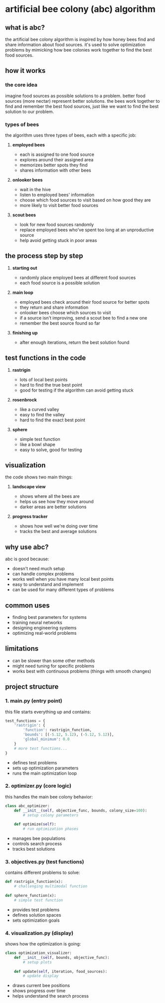 # artificial bee colony (abc) algorithm 

## what is abc?
the artificial bee colony algorithm is inspired by how honey bees find and share information about food sources. it's used to solve optimization problems by mimicking how bee colonies work together to find the best food sources.

## how it works

### the core idea
imagine food sources as possible solutions to a problem. better food sources (more nectar) represent better solutions. the bees work together to find and remember the best food sources, just like we want to find the best solution to our problem.

### types of bees
the algorithm uses three types of bees, each with a specific job:

1. **employed bees**
   - each is assigned to one food source
   - explores around their assigned area
   - memorizes better spots they find
   - shares information with other bees

2. **onlooker bees**
   - wait in the hive
   - listen to employed bees' information
   - choose which food sources to visit based on how good they are
   - more likely to visit better food sources

3. **scout bees**
   - look for new food sources randomly
   - replace employed bees who've spent too long at an unproductive source
   - help avoid getting stuck in poor areas

## the process step by step

1. **starting out**
   - randomly place employed bees at different food sources
   - each food source is a possible solution

2. **main loop**
   - employed bees check around their food source for better spots
   - they return and share information
   - onlooker bees choose which sources to visit
   - if a source isn't improving, send a scout bee to find a new one
   - remember the best source found so far

3. **finishing up**
   - after enough iterations, return the best solution found

## test functions in the code

1. **rastrigin**
   - lots of local best points
   - hard to find the true best point
   - good for testing if the algorithm can avoid getting stuck

2. **rosenbrock**
   - like a curved valley
   - easy to find the valley
   - hard to find the exact best point

3. **sphere**
   - simple test function
   - like a bowl shape
   - easy to solve, good for testing

## visualization
the code shows two main things:

1. **landscape view**
   - shows where all the bees are
   - helps us see how they move around
   - darker areas are better solutions

2. **progress tracker**
   - shows how well we're doing over time
   - tracks the best and average solutions

## why use abc?
abc is good because:
- doesn't need much setup
- can handle complex problems
- works well when you have many local best points
- easy to understand and implement
- can be used for many different types of problems

## common uses
- finding best parameters for systems
- training neural networks
- designing engineering systems
- optimizing real-world problems

## limitations
- can be slower than some other methods
- might need tuning for specific problems
- works best with continuous problems (things with smooth changes)

## project structure

### 1. main.py (entry point)
this file starts everything up and contains:
```python
test_functions = {
    'rastrigin': {
        'function': rastrigin_function,
        'bounds': [(-5.12, 5.12), (-5.12, 5.12)],
        'global_minimum': 0.0
    }
    # more test functions...
}
```
- defines test problems
- sets up optimization parameters
- runs the main optimization loop

### 2. optimizer.py (core logic)
this handles the main bee colony behavior:
```python
class abc_optimizer:
    def __init__(self, objective_func, bounds, colony_size=100):
        # setup colony parameters
        
    def optimize(self):
        # run optimization phases
```
- manages bee populations
- controls search process
- tracks best solutions

### 3. objectives.py (test functions)
contains different problems to solve:
```python
def rastrigin_function(x):
    # challenging multimodal function
    
def sphere_function(x):
    # simple test function
```
- provides test problems
- defines solution spaces
- sets optimization goals

### 4. visualization.py (display)
shows how the optimization is going:
```python
class optimization_visualizer:
    def __init__(self, bounds, objective_func):
        # setup plots
        
    def update(self, iteration, food_sources):
        # update display
```
- draws current bee positions
- shows progress over time
- helps understand the search process

